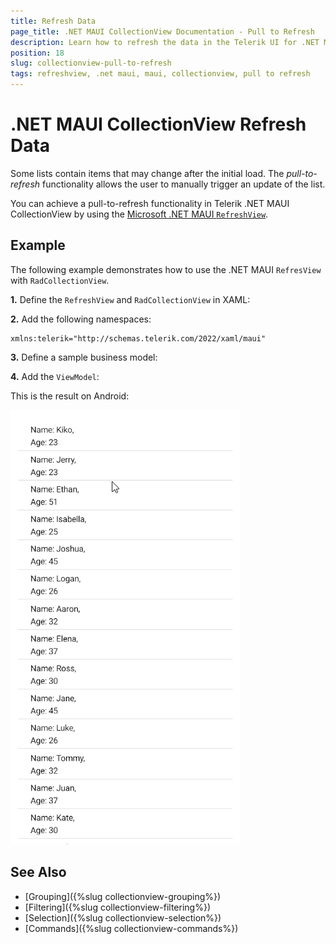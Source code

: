 ```yaml
---
title: Refresh Data
page_title: .NET MAUI CollectionView Documentation - Pull to Refresh
description: Learn how to refresh the data in the Telerik UI for .NET MAUI CollectionView using the pull-to-refresh functionality.
position: 18
slug: collectionview-pull-to-refresh
tags: refreshview, .net maui, maui, collectionview, pull to refresh
---
```


# .NET MAUI CollectionView Refresh Data

Some lists contain items that may change after the initial load. The _pull-to-refresh_ functionality allows the user to manually trigger an update of the list.

You can achieve a pull-to-refresh functionality in Telerik .NET MAUI CollectionView by using the <a href="https://learn.microsoft.com/en-us/dotnet/maui/user-interface/controls/refreshview?view=net-maui-8.0" target="_blank">Microsoft .NET MAUI `RefreshView`</a>.

## Example

The following example demonstrates how to use the .NET MAUI `RefresView` with `RadCollectionView`.

**1.** Define the `RefreshView` and `RadCollectionView` in XAML:

<snippet id='collectionview-pull-to-refresh-xaml'/>

**2.** Add the following namespaces:

```XAML
xmlns:telerik="http://schemas.telerik.com/2022/xaml/maui"
```

**3.** Define a sample business model:

<snippet id='collectionview-grouptapcommand-model'/>

**4.** Add the `ViewModel`:

<snippet id='collectionview-pull-to-refresh-viewmodel'/>

This is the result on Android:

![.NET MAUI CollectionView Pull To Refresh](images/collectionview-pull-to-refresh.gif)

## See Also

- [Grouping]({%slug collectionview-grouping%})
- [Filtering]({%slug collectionview-filtering%})
- [Selection]({%slug collectionview-selection%})
- [Commands]({%slug collectionview-commands%})